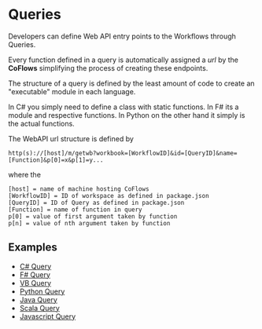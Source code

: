 Queries
===

Developers can define Web API entry points to the Workflows through Queries.

Every function defined in a query is automatically assigned a _url_ by the **CoFlows** simplifying the process of creating these endpoints.

The structure of a query is defined by the least amount of code to create an "executable" module in each language.

In C# you simply need to define a class with static functions. In F# its a module and respective functions. In Python on the other hand it simply is the actual functions.

The WebAPI url structure is defined by

 
    http(s)://[host]/m/getwb?workbook=[WorkflowID]&id=[QueryID]&name=[Function]&p[0]=x&p[1]=y...

where the

    [host] = name of machine hosting CoFlows
    [WorkflowID] = ID of workspace as defined in package.json
    [QueryID] = ID of Query as defined in package.json
    [Function] = name of function in query
    p[0] = value of first argument taken by function
    p[n] = value of nth argument taken by function

## Examples
* [C# Query](Cs.md "C# Query")
* [F# Query](Fs.md "F# Query")
* [VB Query](Vb.md "VB Query")
* [Python Query](Python.md "Python Query")
* [Java Query](Java.md "Java Query")
* [Scala Query](Scala.md "Scala Query")
* [Javascript Query](Javascript.md "Javascript Query")

